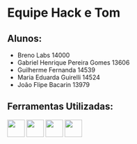 # Equipe Hack e Tom
## Alunos:
* Breno Labs 14000 <br>
* Gabriel Henrique Pereira Gomes 13606<br>
* Guilherme Fernanda 14539<br>
* Maria Eduarda Guirelli 14524 <br>
* João Flipe Bacarin 13979 <br>

## Ferramentas Utilizadas:
<img src="https://cdn.jsdelivr.net/gh/devicons/devicon/icons/css3/css3-original.svg" width="40" height="40"  />
<img src="https://cdn.jsdelivr.net/gh/devicons/devicon/icons/html5/html5-original.svg" width="40" height="40"  />
<img src="https://cdn.jsdelivr.net/gh/devicons/devicon/icons/git/git-original.svg" width="40" height="40" />
<img src="https://cdn.jsdelivr.net/gh/devicons/devicon/icons/github/github-original-wordmark.svg" width="40" height="40"  />
